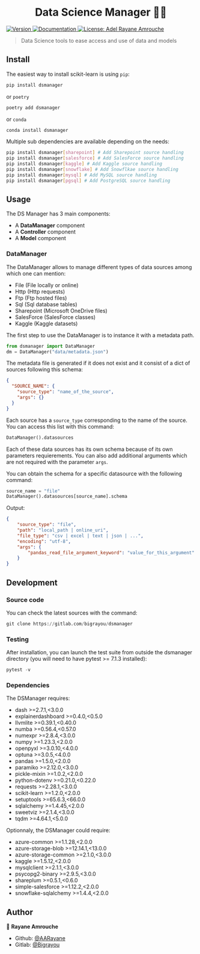 <h1 align="center"
>Data Science Manager 👨‍💻
</h1>
<p
>
  <a
  href="#"
  target="_blank"
  >
    <img
    alt="Version"
    src="https://img.shields.io/badge/version-1.1-blue.svg?cacheSeconds=2592000"
    />
  </a>
  <a
  href="http://dsmanager.rtfd.io/"
  target="_blank"
  >
    <img
    alt="Documentation"
    src="https://img.shields.io/badge/documentation-rtfd-orange.svg"
    />
  </a>
  <a
  href="LICENSE"
  target="_blank"
  >
    <img
    alt="License: Adel Rayane Amrouche"
    src="https://img.shields.io/badge/License-Adel Rayane Amrouche-yellow.svg"
    />
  </a>
</p>

> Data Science tools to ease access and use of data and models

## Install

The easiest way to install scikit-learn is using `pip`:

```sh
pip install dsmanager
```

or `poetry`

```sh
poetry add dsmanager
```

or `conda`

```sh
conda install dsmanager
```

Multiple sub dependencies are available depending on the needs:

```sh
pip install dsmanager[sharepoint] # Add Sharepoint source handling
pip install dsmanager[salesforce] # Add SalesForce source handling
pip install dsmanager[kaggle] # Add Kaggle source handling
pip install dsmanager[snowflake] # Add Snowflkae source handling
pip install dsmanager[mysql] # Add MySQL source handling
pip install dsmanager[pgsql] # Add PostgreSQL source handling
```

## Usage

The DS Manager has 3 main components:

- A **DataManager** component
- A **Controller** component
- A **Model** component

### DataManager

The DataManager allows to manage different types of data sources among which one can mention:

- File (File locally or online)
- Http (Http requests)
- Ftp (Ftp hosted files)
- Sql (Sql database tables)
- Sharepoint (Microsoft OneDrive files)
- SalesForce (SalesForce classes)
- Kaggle (Kaggle datasets)

The first step to use the DataManager is to instance it with a metadata path.

```python
from dsmanager import DataManager
dm = DataManager("data/metadata.json")
```

The metadata file is generated if it does not exist and it consist of a dict of sources following this schema:

```json
{
  "SOURCE_NAME": {
    "source_type": "name_of_the_source",
    "args": {}
  }
}
```

Each source has a `source_type` corresponding to the name of the source. You can access this list with this command:

```python
DataManager().datasources
```

Each of these data sources has its own schema because of its own parameters requierements. You can also add additional arguments which are not required with the parameter `args`.

You can obtain the schema for a specific datasource with the following command:

```python
source_name = "file"
DataManager().datasources[source_name].schema
```

Output:

```json
{
    "source_type": "file",
    "path": "local_path | online_uri",
    "file_type": "csv | excel | text | json | ...",
    "encoding": "utf-8",
    "args": {
        "pandas_read_file_argument_keyword": "value_for_this_argument"
    }
}
```

## Development

### Source code

You can check the latest sources with the command:

```python
git clone https://gitlab.com/bigrayou/dsmanager
```

### Testing

After installation, you can launch the test suite from outside the dsmanager directory (you will need to have pytest >= 7.1.3 installed):

```python
pytest -v
```

### Dependencies

The DSManager requires:

- dash >=2.7.1,<3.0.0
- explainerdashboard >=0.4.0,<0.5.0
- llvmlite >=0.39.1,<0.40.0
- numba >=0.56.4,<0.57.0
- numexpr >=2.8.4,<3.0.0
- numpy >=1.23.3,<2.0.0
- openpyxl >=3.0.10,<4.0.0
- optuna >=3.0.5,<4.0.0
- pandas >=1.5.0,<2.0.0
- paramiko >=2.12.0,<3.0.0
- pickle-mixin >=1.0.2,<2.0.0
- python-dotenv >=0.21.0,<0.22.0
- requests >=2.28.1,<3.0.0
- scikit-learn >=1.2.0,<2.0.0
- setuptools >=65.6.3,<66.0.0
- sqlalchemy >=1.4.45,<2.0.0
- sweetviz >=2.1.4,<3.0.0
- tqdm >=4.64.1,<5.0.0

Optionnaly, the DSManager could require:

- azure-common >=1.1.28,<2.0.0
- azure-storage-blob >=12.14.1,<13.0.0
- azure-storage-common >=2.1.0,<3.0.0
- kaggle >=1.5.12,<2.0.0
- mysqlclient >=2.1.1,<3.0.0
- psycopg2-binary >=2.9.5,<3.0.0
- shareplum >=0.5.1,<0.6.0
- simple-salesforce >=1.12.2,<2.0.0
- snowflake-sqlalchemy >=1.4.4,<2.0.0

## Author

👤 **Rayane Amrouche**

- Github: [@AARayane](https://github.com/AARayane)
- Gitlab: [@Bigrayou](https://gitlab.com/bigrayou)
